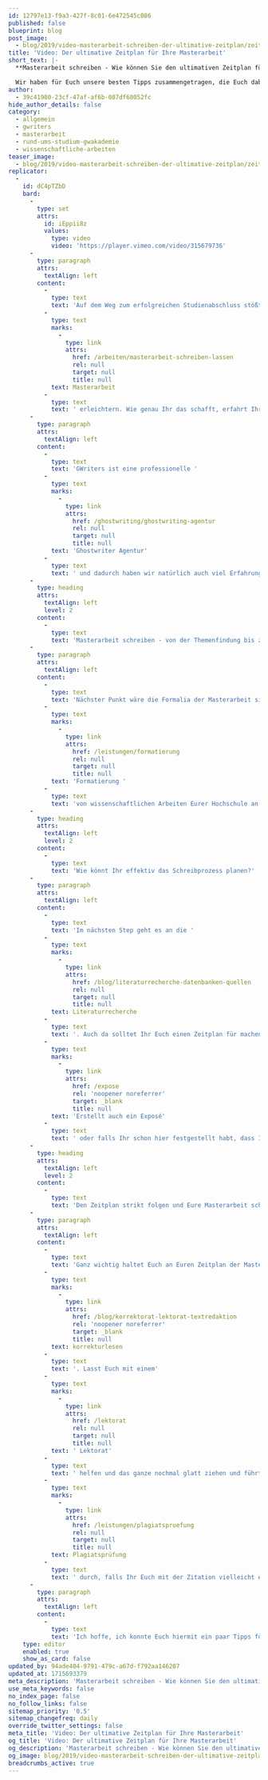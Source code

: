 ```yaml
---
id: 12797e13-f9a3-427f-8c01-6e472545c086
published: false
blueprint: blog
post_image:
  - blog/2019/video-masterarbeit-schreiben-der-ultimative-zeitplan/zeitplan-masterarbeit-schreiben.png
title: 'Video: Der ultimative Zeitplan für Ihre Masterarbeit'
short_text: |-
  **Masterarbeit schreiben - Wie können Sie den ultimativen Zeitplan für das Verfassen Ihrer Masterarbeit erstellen? Das erfahren Sie hier!**

  Wir haben für Euch unsere besten Tipps zusammengetragen, die Euch dabei helfen, den ultimativen Zeitplan aufzustellen und Euch so das Verfassen Eurer Masterarbeit erleichtern. Wie genau Ihr das schafft, erfahrt Ihr in unserem neuesten Videobeitrag...
author:
  - 39c41980-23cf-47af-af6b-087df68052fc
hide_author_details: false
category:
  - allgemein
  - gwriters
  - masterarbeit
  - rund-ums-studium-gwakademie
  - wissenschaftliche-arbeiten
teaser_image:
  - blog/2019/video-masterarbeit-schreiben-der-ultimative-zeitplan/zeitplan-masterarbeit-schreiben.png
replicator:
  -
    id: dC4pTZbD
    bard:
      -
        type: set
        attrs:
          id: iEppii8z
          values:
            type: video
            video: 'https://player.vimeo.com/video/315679736'
      -
        type: paragraph
        attrs:
          textAlign: left
        content:
          -
            type: text
            text: 'Auf dem Weg zum erfolgreichen Studienabschluss stößt jeder Studenten auf verschiedene Herausforderungen. Eine davon ist die effektive Zeitplanung, insbesondere für Studenten, die beispielsweise gleichzeitig Klausuren und ihre Masterarbeit schreiben. Das Gleichgewicht zwischen dem Privatleben, dem Job und der wissenschaftlichen Arbeiten ist oft schwierig zu finden. Wir haben für Euch unsere besten Tipps zusammengetragen, die Euch dabei helfen, den ultimativen Zeitplan aufzustellen und Euch so das Verfassen Eurer '
          -
            type: text
            marks:
              -
                type: link
                attrs:
                  href: /arbeiten/masterarbeit-schreiben-lassen
                  rel: null
                  target: null
                  title: null
            text: Masterarbeit
          -
            type: text
            text: ' erleichtern. Wie genau Ihr das schafft, erfahrt Ihr in unserem neuesten Videobeitrag.'
      -
        type: paragraph
        attrs:
          textAlign: left
        content:
          -
            type: text
            text: 'GWriters ist eine professionelle '
          -
            type: text
            marks:
              -
                type: link
                attrs:
                  href: /ghostwriting/ghostwriting-agentur
                  rel: null
                  target: null
                  title: null
            text: 'Ghostwriter Agentur'
          -
            type: text
            text: ' und dadurch haben wir natürlich auch viel Erfahrung mit dem Schreibprozess selbst und mit der Zeitplanung, die immens wichtig ist. Dementsprechend heißt unser heutiges Video "Masterarbeit schreiben - Der ultimative Zeitplan". Wir stellen Euch dabei einmal die wichtigsten Kriterien vor, nach denen Ihr gehen solltet für Euren Masterarbeit Zeiplan, damit Ihr nicht in Hektik geratet. Das Ganze startet mit der Vorbereitung, geht über die Themenfindung in die Schreibphase und dann eben zum Abschluss. Schauen wir uns das einmal an: was könnt Ihr denn vorbereitend erledigen? Ganz, ganz wichtig ist, dass Ihr schon mal alle Termine und Daten zusammenstellt, Euch vielleicht mal mit Eurem Betreuer absprecht und einen Zeitplan für Eure Masterarbeit erstellt mit allen Zwischenterminen, mit allen Treffen, die Ihr mit Eurem Betreuer habt und so weiter. Berücksichtigt dabei auch entsprechende Termine, die Ihr im Privatleben habt, vielleicht habt Ihr noch einen Nebenjob oder sowas. All das sollte natürlich mit in Euren Masterarbeit Zeitplan einfließen. Wenn Ihr das ordentlich macht, dann habt Ihr später nämlich keine Probleme.'
      -
        type: heading
        attrs:
          textAlign: left
          level: 2
        content:
          -
            type: text
            text: 'Masterarbeit schreiben - von der Themenfindung bis zur Formatierung'
      -
        type: paragraph
        attrs:
          textAlign: left
        content:
          -
            type: text
            text: 'Nächster Punkt wäre die Formalia der Masterarbeit sich mal anzuschauen. Schaut Euch den Leitfaden zur '
          -
            type: text
            marks:
              -
                type: link
                attrs:
                  href: /leistungen/formatierung
                  rel: null
                  target: null
                  title: null
            text: 'Formatierung '
          -
            type: text
            text: 'von wissenschaftlichen Arbeiten Eurer Hochschule an und bringt schon mal alle Einstellungen in dem Schreibprogramm, das Ihr nutzt, in Einklang mit den Vorgaben. Dies ist ganz, ganz wichtig im Voraus zu machen, denn das Format einer Masterarbeit im Nachhinein anzupassen ist viel, viel mehr Arbeit und viel, viel aufwendiger, als man sich vielleicht am Anfang vorstellt und kann unter Umständen den Zeitplan etwas in Verzug bringen. Macht es daher im Voraus, überlegt Euch auch, wie viel Zeit Ihr Euch lassen wollt mit der Themenfindung. Auch dies könnte wunderbar einmal mit Eurem Betreuer im ersten Gespräch durchgehen und dann einen Termin vereinbaren, zu dem Ihr spätestens ein Thema gefunden habt und dieses auch angemeldet ist. Berücksichtigt dabei auch alle Fristen Eurer Hochschule, damit Ihr da auf der sicheren Seite seid.'
      -
        type: heading
        attrs:
          textAlign: left
          level: 2
        content:
          -
            type: text
            text: 'Wie könnt Ihr effektiv das Schreibprozess planen?'
      -
        type: paragraph
        attrs:
          textAlign: left
        content:
          -
            type: text
            text: 'Im nächsten Step geht es an die '
          -
            type: text
            marks:
              -
                type: link
                attrs:
                  href: /blog/literaturrecherche-datenbanken-quellen
                  rel: null
                  target: null
                  title: null
            text: Literaturrecherche
          -
            type: text
            text: '. Auch da solltet Ihr Euch einen Zeitplan für machen. Das heißt nicht einfach "Literaturrecherche sollte bis zum Datum XY abgeschlossen sein", sondern Ihr habt ja das Thema vorher schon einmal recherchiert grob und seid das Ganze mit Eurem Betreuer schon durchgegangen. Dementsprechend könnt Ihr auch bei der Literaturrecherche einen etwas kleinteiligeren Zeitplan nutzen und sagen "ich möchte jetzt zum Thema XY meine Literaturrecherche in vier oder fünf Tagen abgeschlossen haben und dann eben zum nächsten Thema übergehen" und so bekommt Ihr auch einen viel, viel besseren Einstieg in die Masterarbeit und schon mal ein viel, viel besseres Verständnis für den späteren Aufbau.'
          -
            type: text
            marks:
              -
                type: link
                attrs:
                  href: /expose
                  rel: 'noopener noreferrer'
                  target: _blank
                  title: null
            text: 'Erstellt auch ein Exposé'
          -
            type: text
            text: ' oder falls Ihr schon hier festgestellt habt, dass Ihr aufgrund vom privaten Termin vielleicht sehr eingespannt seid, könnt Ihr Euch dabei auch Hilfe nehmen und Euch zum Beispiel ein Exposé für die Masterarbeit schreiben lassen. Wenn dies getan ist, geht es dann in den eigentlichen Schreibprozess. Hier ist es ganz, ganz wichtig, dass Ihr die Gliederung ordentlich erstellt habt und Euch an der eben entlang hangeln könnt. Nehmt Euch die Stichpunkte zur Hand, die Ihr sicherlich vorher schon, auch im Gespräch mit Eurem Betreuer gemacht habt und geht wirklich darauf ein. Manchmal wird dies im Schreibprozess vergessen, deswegen schaut Euch das Ganze auch nochmal an. Solange Ihr einen ordentlichen Zeitplan habt, geht das auch wunderbar und Ihr verfalt nicht in Hektik. Nutzt Tools für die Literaturverwaltung und auch andere Tools für das Erstellen Eurer Masterarbeit. Dies erleichtert Euch die Arbeit und es ist ganz, ganz wichtig im laufenden Schreibprozess auch immer wieder die Literatur ordentlich zu sammeln und ordentlich zusammenzustellen, damit dies nicht im Nachhinein gemacht werden muss, wenn es auch wieder viel, viel aufwendiger sein wird.'
      -
        type: heading
        attrs:
          textAlign: left
          level: 2
        content:
          -
            type: text
            text: 'Den Zeitplan strikt folgen und Eure Masterarbeit schreiben'
      -
        type: paragraph
        attrs:
          textAlign: left
        content:
          -
            type: text
            text: 'Ganz wichtig haltet Euch an Euren Zeitplan der Masterarbeit, damit Ihr auch hier wieder nicht in Hektik geratet. Schaut immer wieder zwischendurch rein und bleibt am Ball, das ist ganz, ganz wichtig. Wir haben die Erfahrung gemacht, dass manche Kunden, die gerade in den Coachings dann die Rückmeldung geben, dass sie unter Zeitdruck geraten, sich dann vielleicht "mal drei-vier Tage Urlaub genommen haben" von Ihrer Masterarbeit und den Zeitplan ignoriert haben. Das Ganze führt dann dazu, dass man später ein bisschen nervöser wird und auch qualitativ ein bisschen schlechter arbeitet, deswegen haltet Euch immer an den Zeitplan der Masterarbeit. Dann seid Ihr auf der sicheren Seite und werdet auch pünktlich fertig, ohne dass Ihr unter Druck geratet. Ganz am Ende schaut Ihr Euch nochmal die Formatierung an. Diese habt Ihr natürlich schon im Vorfeld in Eurem Schreibprogramm eingestellt und anhand der Hochschulvorgaben angepasst. Kontrolliert diese also im Nachgang nochmal. Lass die Masterarbeit vielleicht auch'
          -
            type: text
            marks:
              -
                type: link
                attrs:
                  href: /blog/korrektorat-lektorat-textredaktion
                  rel: 'noopener noreferrer'
                  target: _blank
                  title: null
            text: korrekturlesen
          -
            type: text
            text: '. Lasst Euch mit einem'
          -
            type: text
            marks:
              -
                type: link
                attrs:
                  href: /lektorat
                  rel: null
                  target: null
                  title: null
            text: ' Lektorat'
          -
            type: text
            text: ' helfen und das ganze nochmal glatt ziehen und führt eine '
          -
            type: text
            marks:
              -
                type: link
                attrs:
                  href: /leistungen/plagiatspruefung
                  rel: null
                  target: null
                  title: null
            text: Plagiatsprüfung
          -
            type: text
            text: ' durch, falls Ihr Euch mit der Zitation vielleicht etwas unsicher sein solltet, um nicht den Plagiatsvorwurf zu haben.'
      -
        type: paragraph
        attrs:
          textAlign: left
        content:
          -
            type: text
            text: 'Ich hoffe, ich konnte Euch hiermit ein paar Tipps für Euren Zeitplan, um erfolgreich eine Masterarbeit schreiben zu können, mit auf den Weg geben und freue mich, dass Ihr zugesehen habt.'
    type: editor
    enabled: true
    show_as_card: false
updated_by: 94ade404-9791-479c-a67d-f792aa146207
updated_at: 1715693379
meta_description: 'Masterarbeit schreiben - Wie können Sie den ultimativen Zeitplan für das Verfassen Ihrer Masterarbeit erstellen? Das erfahren Sie hier!'
use_meta_keywords: false
no_index_page: false
no_follow_links: false
sitemap_priority: '0.5'
sitemap_changefreq: daily
override_twitter_settings: false
meta_title: 'Video: Der ultimative Zeitplan für Ihre Masterarbeit'
og_title: 'Video: Der ultimative Zeitplan für Ihre Masterarbeit'
og_description: 'Masterarbeit schreiben - Wie können Sie den ultimativen Zeitplan für das Verfassen Ihrer Masterarbeit erstellen? Das erfahren Sie hier!'
og_image: blog/2019/video-masterarbeit-schreiben-der-ultimative-zeitplan/zeitplan-masterarbeit-schreiben.png
breadcrumbs_active: true
---
```

